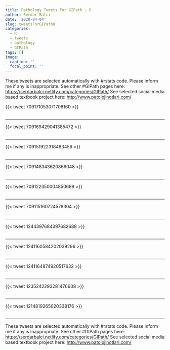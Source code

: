 ```yaml
---
title: Pathology Tweets For GIPath - 8
author: Serdar Balci
date: '2020-04-04'
slug: tweetsForGIPath8
categories:
  - R
  - tweets
  - pathology
  - GIPath
tags: []
image:
  caption: ''
  focal_point: ''
---
```



These tweets are selected automatically with #rstats code. Please inform me if any is inappropriate.
See other #GIPath pages here: https://serdarbalci.netlify.com/categories/GIPath/ 
See selected social media based textbook project here: http://www.patolojinotlari.com/

{{< tweet 709171053071708160 >}}
<br>
<br>
<hr>
{{< tweet 709169429041385472 >}}
<br>
<br>
<hr>
{{< tweet 709151922318483456 >}}
<br>
<br>
<hr>
{{< tweet 709148343620866048 >}}
<br>
<br>
<hr>
{{< tweet 709122350004850689 >}}
<br>
<br>
<hr>
{{< tweet 709115160724578304 >}}
<br>
<br>
<hr>
{{< tweet 1244397684397682688 >}}
<br>
<br>
<hr>
{{< tweet 1241160584202039296 >}}
<br>
<br>
<hr>
{{< tweet 1241164874920517632 >}}
<br>
<br>
<hr>
{{< tweet 1235242293281476608 >}}
<br>
<br>
<hr>
{{< tweet 1214819265020338176 >}}
<br>
<br>
<hr>


These tweets are selected automatically with #rstats code. Please inform me if any is inappropriate.
See other #GIPath pages here: https://serdarbalci.netlify.com/categories/GIPath/ 
See selected social media based textbook project here: http://www.patolojinotlari.com/
